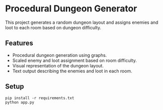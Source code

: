 # Procedural Dungeon Generator

This project generates a random dungeon layout and assigns enemies and loot to each room based on dungeon difficulty.

## Features

- Procedural dungeon generation using graphs.
- Scaled enemy and loot assignment based on room difficulty.
- Visual representation of the dungeon layout.
- Text output describing the enemies and loot in each room.

## Setup

```
pip install -r requirements.txt
python app.py
```
